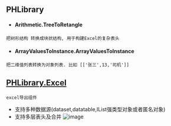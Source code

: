 ## PHLibrary
 
- #### Arithmetic.TreeToRetangle
```把树形结构 转换成块状结构, 用于构建Excel的复杂表头```

- #### ArrayValuesToInstance.ArrayValuesToInstance
```
把二维值列表转换为对象列表. 比如 [['张三',13,'司机']]
```

## [PHLibrary.Excel ](https://github.com/phiree/PHLibrary/blob/master/PHLibrary.ExcelExport/readme.md/)
```excel导出组件```
- 支持多种数据源(dataset,datatable,IList强类型对象或者匿名对象)
- 支持多层表头及合并
 ![image](https://user-images.githubusercontent.com/277597/90484228-78ef0480-e168-11ea-8950-1b15f7849d73.png)
